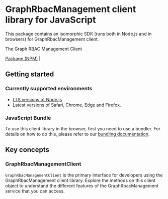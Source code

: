 # GraphRbacManagement client library for JavaScript

This package contains an isomorphic SDK (runs both in Node.js and in browsers) for GraphRbacManagement client.

The Graph RBAC Management Client

[Package (NPM)](https://www.npmjs.com/package/@msinternal/graphrbac-data-plane) |

## Getting started

### Currently supported environments

- [LTS versions of Node.js](https://nodejs.org/about/releases/)
- Latest versions of Safari, Chrome, Edge and Firefox.





### JavaScript Bundle
To use this client library in the browser, first you need to use a bundler. For details on how to do this, please refer to our [bundling documentation](https://aka.ms/AzureSDKBundling).

## Key concepts

### GraphRbacManagementClient

`GraphRbacManagementClient` is the primary interface for developers using the GraphRbacManagement client library. Explore the methods on this client object to understand the different features of the GraphRbacManagement service that you can access.

